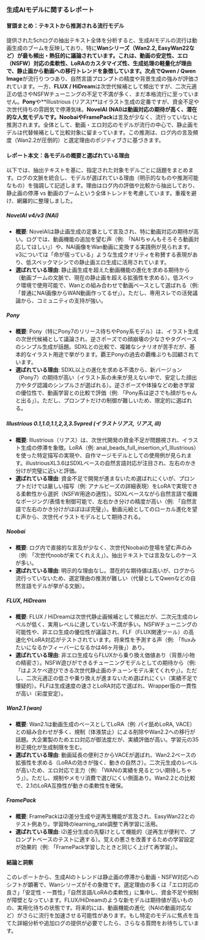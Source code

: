 ### 生成AIモデルに関するレポート

#### 冒頭まとめ：テキストから推測される流行モデル
提供された5chログの抽出テキスト全体を分析すると、生成AIモデルの流行は動画生成のブームを反映しており、特に**Wanシリーズ（Wan2.2, EasyWan22など）**が最も頻出・熱狂的に議論されています。これは、動画の安定性、エロ（NSFW）対応の柔軟性、LoRAのカスタマイズ性、生成処理の軽量化が理由で、静止画から動画への移行トレンドを象徴しています。次点で**Qwen / Qwen Image**が流行りつつあり、自然言語プロンプトの精度や背景生成の強みが評価されています。一方、**FLUX / HiDream**は次世代候補として頻出ですが、二次元適正の低さやNSFWチューニングの不足で不満が多く、まだ本格流行に至っていません。**Pony**や**Illustrious (リアス)**はイラスト生成の定番ですが、資金不足や次世代待ちの雰囲気で停滞気味。**NovelAI (NAI)**は動画対応の期待が高く、潜在的な人気モデルです。**Noobai**や**FramePack**は言及が少なく、流行っていないと推測されます。全体として、動画・エロ対応のモデルが流行の中心で、静止画モデルは代替候補として比較対象に留まっています。この推測は、ログ内の言及頻度（Wan2.2が圧倒的）と選定理由のポジティブさに基づきます。

#### レポート本文：各モデルの概要と選ばれている理由
以下では、抽出テキストを基に、指定された対象モデルごとに話題をまとめます。ログの文脈を統合し、モデルが選ばれている理由（明示的なものや推測可能なもの）を強調して記述します。理由はログ内の評価や比較から抽出しており、静止画の停滞 vs 動画のブームという全体トレンドを考慮しています。重複を避け、網羅的に整理しました。

##### NovelAI v4/v3 (NAI)
- **概要**: NovelAIは静止画生成の定番として言及され、特に動画対応の期待が高い。ログでは、動画機能の追加を望む声（例: 「NAIちゃんもそろそろ動画対応してほしい」）や、NAI画像をWan動画に変換する実践例が見られます。v3については「命が宿っている」ような生成クオリティを称賛する表現があり、低スペックマシンでの静止画エロ生成に活用されています。
- **選ばれている理由**: 静止画生成を超えた動画機能の進化を求める期待から（動画ブームの文脈で、現在の静止画を超える拡張性を求める）。低スペック環境で使用可能で、Wanとの組み合わせで動画ベースとして選ばれる（例: 「普通にNAI画像からWAN動画作ってるぜ」）。ただし、専用スレでの活発議論から、コミュニティの支持が強い。

##### Pony
- **概要**: Pony（特にPony7のリリース待ちやPony系モデル）は、イラスト生成の次世代候補として議論され、逆さポーズでの顔崩壊の少なさやタグベースのシンプル生成が話題。SDXLとの比較で、複雑なシナリオが苦手だが、基本的なイラスト用途で挙がります。覇王Ponyの過去の覇権ぶりも回顧されています。
- **選ばれている理由**: SDXL以上の進化を求める不満から、新バージョン（Pony7）の期待が高い（イラスト系の未来が見えない中で、安定した顔出力やタグ認識のシンプルさが選ばれる）。逆さポーズや体操などの動き学習の優位性で、動画学習との比較で評価（例: 「Pony系は逆さでも顔がちゃんと出る」）。ただし、プロンプトだけの制御が難しいため、限定的に選ばれる。

##### Illustrious 0.1,1.0,1.1,2,3,3.5vpred (イラストリアス, リアス, ill)
- **概要**: Illustrious（リアス）は、次世代開発の資金不足が問題視され、イラスト生成の停滞を象徴。LoRA（例: anal_beads_full_insertion_v1_Illustrious）を使った特定描写の実現や、自作マージモデルとしての使用例が見られます。illustriousXL3.6はSDXLベースの自然言語対応が注目され、左右のかき分けが完璧に近いと評価。
- **選ばれている理由**: 資金不足で開発が進まないため選ばれにくいが、プロンプトだけでは厳しい描写（例: アナルビーズの詳細表現）をLoRAで実現できる柔軟性から選択（NSFW用途の適性）。SDXLベースながら自然言語で複雑なポージング/表情を制御可能で、左右かき分けの精度が高い（例: 「自然言語で左右のかき分けがほぼほぼ完璧」）。動画元絵としてのローカル進化を望む声から、次世代イラストモデルとして期待される。

##### Noobai
- **概要**: ログ内で直接的な言及が少なく、次世代Noobaiの登場を望む声のみ（例: 「次世代noobが来てくれええ」）。抽出テキストでは言及なしのケースが多い。
- **選ばれている理由**: 明示的な理由なし。潜在的な期待値は高いが、ログから流行っていないため、選定理由の推測が難しい（代替としてQwenなどの自然言語モデルが挙がる文脈）。

##### FLUX, HiDream
- **概要**: FLUX / HiDreamは次世代静止画候補として頻出だが、二次元生成のレベルが低く、実用レベルに達していない不満が多い。NSFWチューニングの可能性や、非エロ生成の優位性が議論され、FLF（FLUX関連ツール）の高速化やLoRA対応がテストされています。将来性を予測する声（例: 「fluxみたいになるかフィーバーになるかは46ヶ月後」）あり。
- **選ばれている理由**: 非エロ生成ならFLUXから乗り換え価値あり（背景/小物の精密さ）。NSFW遊びができるチューニングモデルとしての期待から（例: 「はよスケベ遊びできる次世代静止画のチューンモデル来てくれや」）。ただし、二次元適正の低さや乗り換えが進まないため選ばれにくい（実績不足で懐疑的）。FLFは生成速度の速さとLoRA対応で選ばれ、Wrapper版の一貫性が高い（彩度安定）。

##### Wan2.1 (wan)
- **概要**: Wan2.1は動画生成のベースとしてLoRA（例: パイ舐めLoRA, VACE）との組み合わせが多く、規制（体液禁止）による削除やWan2.2への移行が話題。大企業製のためエロ対応が御法度だが、実績評価が高い。学習元の35秒正規化が生成制限を生む。
- **選ばれている理由**: 動画延長の便利さからVACEが選ばれ、Wan2.2ベースの拡張性を求める（LoRAの効きが強く、動きの自然さ）。二次元生成のレベルが高いため、エロ対応で主力（例: 「WANの実績を見るとつい期待しちゃう」）。ただし、規制やメモリ消費で選びにくい側面あり。Wan2.2との比較で、2.1のLoRA互換性が動きの柔軟性を確保。

##### FramePack
- **概要**: FramePackはi2i差分生成や逆再生機能が言及され、EasyWan22とのテスト例あり。学習時のlearning_rate調整で再学習に活用。
- **選ばれている理由**: i2i差分生成の先駆けとして機能的（逆再生が便利で、プロンプトベースのテストに適する）。覚えの悪さを改善するための学習設定が効果的（例: 「FramePack学習したときと同じく上げて再学習」）。

#### 結論と洞察
このレポートから、生成AIのトレンドは静止画の停滞から動画・NSFW対応へのシフトが顕著で、Wanシリーズがその象徴です。選定理由の多くは「エロ対応の良さ」「安定性・一貫性」「自然言語/LoRAの柔軟性」に集中し、資金不足や規制が障壁となっています。FLUX/HiDreamのような新モデルは期待値が高いものの、実用化待ちの状態です。将来的には、動画機能の進化（NAIの動画対応など）がさらに流行を加速させる可能性があります。もし特定のモデルに焦点を当てた詳細分析や追加ログの提供が必要でしたら、さらなる質問をお待ちしています。